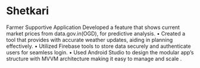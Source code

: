 # Shetkari
Farmer Supportive Application
 Developed a feature that shows current market prices from data.gov.in(OGD), for predictive analysis.
• Created a tool that provides with accurate weather updates, aiding in planning effectively.
• Utilized Firebase tools to store data securely and authenticate users for seamless login.
• Used Android Studio to design the modular app’s structure with MVVM architecture making it easy to manage and scale .
